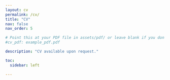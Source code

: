 ```yaml
---
layout: cv
permalink: /cv/
title: "CV"
nav: false
nav_order: 5

# Point this at your PDF file in assets/pdf/ or leave blank if you don’t want the button.
#cv_pdf: example_pdf.pdf  

description: "CV available upon request."

toc:
  sidebar: left

---
```

<!-- 

  If you need notes on how to customize this page, put them _after_ the front matter.
  For example: “To remove the PDF button entirely, delete the `cv_pdf:` line above.”
-->

